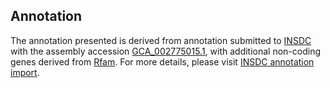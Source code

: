 

Annotation
----------

The annotation presented is derived from annotation submitted to
[INSDC](http://www.insdc.org) with the assembly accession
[GCA\_002775015.1](http://www.ebi.ac.uk/ena/data/view/GCA_002775015.1),
with additional non-coding genes derived from
[Rfam](http://rfam.xfam.org/). For more details, please visit [INSDC
annotation
import](http://ensemblgenomes.org/info/data/insdc_annotation).

